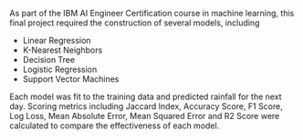 As part of the IBM AI Engineer Certification course in machine learning, this final project required the construction of several models, including 
* Linear Regression
* K-Nearest Neighbors
* Decision Tree
* Logistic Regression
* Support Vector Machines

Each model was fit to the training data and predicted rainfall for the next day. Scoring metrics including Jaccard Index, Accuracy Score, F1 Score, Log Loss, Mean Absolute Error, Mean Squared Error and R2 Score were calculated to compare the effectiveness of each model.
